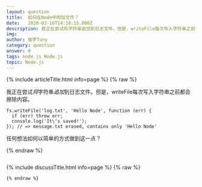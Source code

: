 ```yaml
---
layout: question
title:  如何在Node中附加文件？
date:   2020-03-16T14:18:15.000Z
description: 我正在尝试将字符串追加到日志文件。但是，writeFile每次写入字符串之前都会擦除内容。fs.writeFile('log.txt', 'Hello...
img: 
author: 伽罗Tony
category: question
answer: 0
tags: node.js Node.js
topic: Node.js
---
```

<div class="article-root">
  <div class="article">
    {% include articleTitle.html info=page %}
    {% raw %}
    <div class="article-content"><p><font style="vertical-align: inherit;"><font style="vertical-align: inherit;">我正在尝试</font></font><em><font style="vertical-align: inherit;"><font style="vertical-align: inherit;">将</font></font></em><font style="vertical-align: inherit;"><font style="vertical-align: inherit;">字符串</font><em><font style="vertical-align: inherit;">追加</font></em><font style="vertical-align: inherit;">到日志文件。</font><font style="vertical-align: inherit;">但是，writeFile每次写入字符串之前都会擦除内容。</font></font></p>

<pre><code>fs.writeFile('log.txt', 'Hello Node', function (err) {<font></font>
  if (err) throw err;<font></font>
  console.log('It\'s saved!');<font></font>
}); // =&gt; message.txt erased, contains only 'Hello Node'<font></font>
</code></pre>

<p><font style="vertical-align: inherit;"><font style="vertical-align: inherit;">任何想法如何以简单的方式做到这一点？</font></font></p></div>
    {% endraw %}
  </div>
  <p style="height: 0;width:0;overflow: hidden;"> 第1840篇《如何在Node中附加文件？》来自Winter(https://github.com/aiyld/aiyld.github.io)的站点</p>
  <div class="discuss-wrapper">
    {% include discussTitle.html info=page %}
    {% raw %}
    
    {% endraw %}
  </div>
<div>
